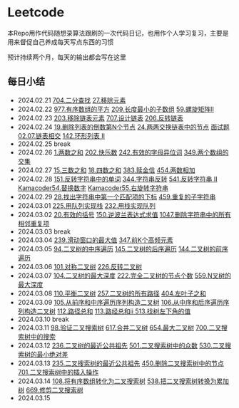 # Leetcode

本Repo用作代码随想录算法跟刷的一次代码日记，也用作个人学习复习，主要是用来督促自己养成每天写点东西的习惯

预计持续两个月，每天的输出都会写在这里


## 每日小结

- 2024.02.21 [704.二分查找](/20240221/704.py) [27.移除元素](/20240221/27.py)
- 2024.02.22 [977.有序数组的平方](/20240222/977.py) [209.长度最小的子数组](/20240222/209.py) [59.螺旋矩阵II](/20240222/59.py)
- 2024.02.23 [203.移除链表元素](/20240223/203.py) [707.设计链表](/20240223/707.py) [206.反转链表](/20240223/206.py)
- 2024.02.24 [19.删除列表的倒数第N个节点](/20240224/19.py) [24.两两交换链表中的节点](/20240224/24.py) [面试题02.07.链表相交](/20240224/interview0207.py) [142.环形列表 II](/20240224/142.py)
- 2024.02.25 break
- 2024.02.26 [1.两数之和](/20240226/1.py) [202.快乐数](/20240226/202.py) [242.有效的字母异位词](/20240226/242.py) [349.两个数组的交集](/20240226/349.py)
- 2024.02.27 [15.三数之和](/20240227/15.py) [18.四数之和](/20240227/18.py) [383.赎金信](/20240227/383.py) [454.两数相加](/20240227/454.py)
- 2024.02.28 [151.反转字符串中的单词](/20240228/151.py) [344.字符串反转](/20240228/344.py) [541.反转字符串 II](/20240228/541.py) [Kamacoder54.替换数字](/20240228/kamacoder54.py) [Kamacoder55.右旋转字符串](/20240228/kamacoder55.py)
- 2024.02.29 [28.找出字符串中第一个匹配项的下标](/20240229/28.py) [459.重复的子字符串](/20240229/459.py)
- 2024.03.01 [225.用队列实现栈](/20240301/225.py) [232.用栈实现队列](/20240301/232.py)
- 2024.03.02 [20.有效的括号](/20240302/20.py) [150.逆波兰表达式求值](/20240302/150.py) [1047.删除字符串中的所有相邻重复项](/20240302/1047.py)
- 2024.03.03 break
- 2024.03.04 [239.滑动窗口的最大值](/20240304/239.py) [347.前K个高频元素](/20240304/347.py)
- 2024.03.05 [94.二叉树的中序遍历](/20240305/94.py) [145.二叉树的后序遍历](/20240305/145.py) [144.二叉树的前序遍历](/20240305/144.py)
- 2024.03.06 [101.对称二叉树](/20240306/101.py) [226.反转二叉树](/20240306/226.py)
- 2024.03.07 [104.二叉树的最大深度](/20240307/104.py) [222.完全二叉树的节点个数](/20240307/222.py) [559.N叉树的最大深度](/20240307/559.py)
- 2024.03.08 [110.平衡二叉树](/20240308/110.py) [257.二叉树的所有路径](/20240308/257.py) [404.左叶子之和](/20240308/404.py)
- 2024.03.09 [105.从前序和中序遍历序列构造二叉树](/20240309/105.py) [106.从中序和后序遍历序列构造二叉树](/20240309/106.py) [112.路径总和](/20240309/112.py) [113.路经总和ii ](/20240309/113.py) [513.找树左下角的值](/20240309/513.py)
- 2024.03.10 break
- 2024.03.11 [98.验证二叉搜索树](/20240311/98.py) [617.合并二叉树](/20240311/617.py) [654.最大二叉树](/20240311/654.py) [700.二叉搜索树中的搜索](/20240311/700.py)
- 2024.03.12 [236.二叉树的最近公共祖先](/20240312/236.py) [501.二叉搜索树中的众数](/20240312/501.py) [530.二叉搜索树的最小绝对差](/20240312/530.py)
- 2024.03.13 [235.二叉搜索树的最近公共祖先](/20240313/235.py) [450.删除二叉搜索树中的节点](/20240313/450.py) [701.二叉搜索树中的插入操作](/20240313/701.py)
- 2024.03.14 [108.将有序数组转化为二叉搜索树](/20240314/108.py) [538.把二叉搜索树转换为累加树](/20240314/538.py) [669.修剪二叉搜索树](/20240314/669.py)
- 2024.03.15